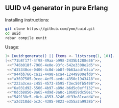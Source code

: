 UUID v4 generator in pure Erlang
--------------------------------

Installing instructions:
```bash
git clone https://github.com/ymn/uuid.git
cd uuid
rebar compile eunit
```
Usage:
```erlang
1> [uuid:generate() || Items <- lists:seq(1, 10)].
[<<"71b8f17f-4f98-49aa-b998-2435b1288e36">>,
 <<"746b018f-7966-4e0e-93fc-542e3308e2d5">>,
 <<"d35340ce-0406-4c0d-bb8f-9b63aadfe3ca">>,
 <<"944bb766-ca12-4498-aca4-12449900efd0">>,
 <<"a3697505-9cee-4ef5-aedc-4350c1943418">>,
 <<"222a3cea-c455-4573-8595-f3ec50fb5498">>,
 <<"6a031d92-5506-4b97-a89d-b6d5c0eff132">>,
 <<"0dcb8850-8a65-4d9d-8a8c-106059dc50e1">>,
 <<"549138c5-e8cb-4353-8246-df33e81cadd4">>,
 <<"a2d218dd-bc2c-4385-9823-e355a2a9938b">>]
```
